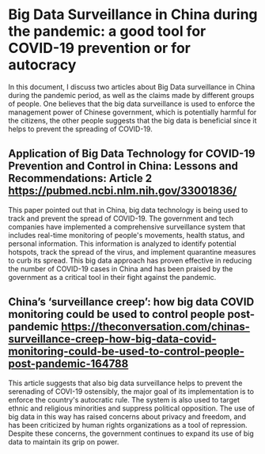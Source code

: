 # Big Data Surveillance in China during the pandemic: a good tool for COVID-19 prevention or for autocracy
In this document, I discuss two articles about Big Data surveillance in China during the pandemic period, as well as the claims made by different groups of people. One believes that the big data surveillance is used to enforce the management power of Chinese government, which is potentially harmful for the citizens, the other people suggests that the big data is beneficial since it helps to prevent the spreading of COVID-19.


## Application of Big Data Technology for COVID-19 Prevention and Control in China: Lessons and Recommendations: Article 2 https://pubmed.ncbi.nlm.nih.gov/33001836/ 
This paper pointed out that in China, big data technology is being used to track and prevent the spread of COVID-19. The government and tech companies have implemented a comprehensive surveillance system that includes real-time monitoring of people's movements, health status, and personal information. 
This information is analyzed to identify potential hotspots, track the spread of the virus, and implement quarantine measures to curb its spread. This big data approach has proven effective in reducing the number of COVID-19 cases in China and has been praised by the government as a critical tool in their fight against the pandemic.

## China’s ‘surveillance creep’: how big data COVID monitoring could be used to control people post-pandemic https://theconversation.com/chinas-surveillance-creep-how-big-data-covid-monitoring-could-be-used-to-control-people-post-pandemic-164788

This article suggests that also big data surveillance helps to prevent the serenading of COVI-19 ostensibly, the major goal of its implementation is to enforce the country's autocratic rule. 
The system is also used to target ethnic and religious minorities and suppress political opposition. The use of big data in this way has raised concerns about privacy and freedom, and has been criticized by human rights organizations as a tool of repression. Despite these concerns, the government continues to expand its use of big data to maintain its grip on power.
